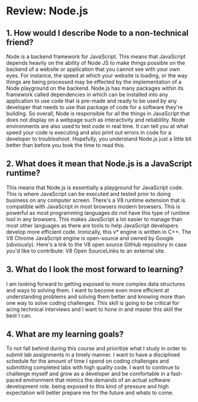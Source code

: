 # Review: Node.js

## 1. How would I describe Node to a non-technical friend?

Node is a backend framework for JavaScript. This means that JavaScript depends heavily on the ability of Node JS to make things possible on the backend of a website or application that you cannot see with your own eyes. For instance, the speed at which your website is loading, or the way things are being processed may be effected by the implementation of a Node playground on the backend. Node.js has many packages within its framework called dependencies  in which can be installed into any application to use code that is pre-made and ready to be used by any developer that needs to use that package of code for a software they're building. So overall, Node is responsible for all the things in JavaScript that does not display on a webpage such as interactivity and reliablility. Node environments are also used to test code in real time. It can tell you at what speed your code is executing and also print out errors in code for a developer to troubleshoot. Hopefully, you understand Node.js just a little bit better than before you took the time to read this.

## 2. What does it mean that Node.js is a JavaScript runtime?

This means that Node.js is essentially a playground for JavaScript code. This is where JavaScript can be executed and tested prior to doing business on any computer screen. There's a V8 runtime extension that is compatible with JavaScript in most browsers modern browsers. This is powerful as most programming languages do not have this type of runtime tool in any browsers. This makes JavaScript a lot easier to manage than most other languages as there are tools to help JavaScript developers develop more efficient code. Ironically, this v* engine is written in C++. The V8 Chrome JavaScript engine is open-source and owned by Google (obviously). Here's a link to the V8 open source GitHub repository in case you'd like to contribute: V8 Open SourceLinks to an external site.

## 3. What do I look the most forward to learning?

I am looking forward to getting exposed to more complex data structures and ways to solving them. I want to become even more efficient at understanding problems and solving them better and knowing more than one way to solve coding challenges. This skill is going to be critical for acing technical interviews and I want to hone in and master this skill the best I can.

## 4. What are my learning goals?

To not fall behind during this course and prioritize what I study in order to submit lab assignments in a timely manner. I want to have a disciplined schedule for the amount of time I spend on coding challenges and submitting completed labs with high quality code. I want to continue to challenge myself and grow as a developer and be comfortable in a fast-paced environment that mimics the demands of an actual software development role. being exposed to this kind of pressure and high expectation will better prepare me for the future and whats to come. 